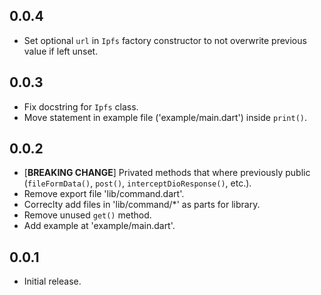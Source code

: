 ## 0.0.4
- Set optional `url` in `Ipfs` factory constructor to not overwrite previous value if left unset.

## 0.0.3
- Fix docstring for `Ipfs` class.
- Move statement in example file ('example/main.dart') inside `print()`.

## 0.0.2
- [**BREAKING CHANGE**] Privated methods that where previously public (`fileFormData()`, `post()`, `interceptDioResponse()`, etc.).
- Remove export file 'lib/command.dart'.
- Correclty add files in 'lib/command/*' as parts for library.
- Remove unused `get()` method.
- Add example at 'example/main.dart'.

## 0.0.1
- Initial release.